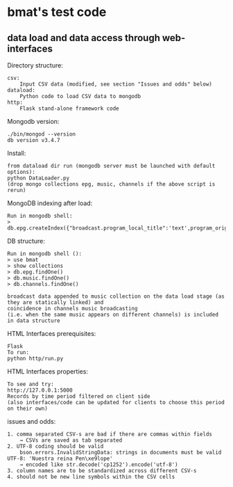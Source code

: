 # bmat's test code
## data load and data access through web-interfaces

Directory structure:
```
csv:
    Input CSV data (modified, see section "Issues and odds" below)
dataload:
    Python code to load CSV data to mongodb
http:
    Flask stand-alone framework code
```

Mongodb version:
```
./bin/mongod --version
db version v3.4.7
```

Install:
```
from dataload dir run (mongodb server must be launched with default options):
python DataLoader.py
(drop mongo collections epg, music, channels if the above script is rerun)

```

MongoDB indexing after load:
```
Run in mongodb shell:
> db.epg.createIndex({"broadcast.program_local_title":'text',program_original_title:'text'})
```

DB structure:
```
Run in mongodb shell ():
> use bmat
> show collections
> db.epg.findOne()
> db.music.findOne()
> db.channels.findOne()

broadcast data appended to music collection on the data load stage (as they are statically linked) and
coincidence in channels music broadcasting 
(i.e. when the same music appears on different channels) is included in data structure
```


HTML Interfaces prerequisites:
```
Flask
To run:
python http/run.py

```

HTML Interfaces properties:
```
To see and try:
http://127.0.0.1:5000
Records by time period filtered on client side 
(also interfaces/code can be updated for clients to choose this period on their own)
```


issues and odds:
```
1. comma separated CSV-s are bad if there are commas within fields 
    → CSVs are saved as tab separated
2. UTF-8 coding should be valid
    bson.errors.InvalidStringData: strings in documents must be valid UTF-8: 'Nuestra reina Pen\xe9lope'
    → encoded like str.decode('cp1252').encode('utf-8')
3. column names are to be standardized across different CSV-s
4. should not be new line symbols within the CSV cells
```